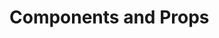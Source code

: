# Components and Props

<img href="./src/notes/components-props-1.jpeg">
<img href="./src/notes/components-props-2.jpeg">

